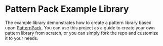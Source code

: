 # Pattern Pack Example Library
The example library demonstrates how to create a pattern library based upon [PatternPack](https://github.com/patternpack/patternpack). You can use this project as a guide to create your own pattern library from scratch, or you can simply fork the repo and customize it to your needs.
